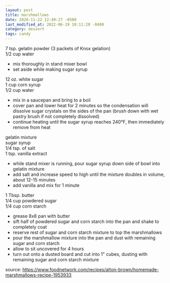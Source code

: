 ```yaml
---
layout: post
title: marshmallows
date: 2020-11-22 12:49:27 -0500
last_modified_at: 2022-06-19 10:11:20 -0400
category: dessert
tags: candy
---
```


7 tsp. gelatin powder (3 packets of Knox gelation)  
1/2 cup water  
* mix thoroughly in stand mixer bowl
* set aside while making sugar syrup

12 oz. white sugar  
1 cup corn syrup  
1/2 cup water  
* mix in a saucepan and bring to a boil
* cover pan and lower heat for 2 minutes so the condensation will dissolve sugar crystals on the
  sides of the pan (brush down with wet pastry brush if not completely dissolved)
* continue heating until the sugar syrup reaches 240°F, then immediately remove from heat

gelatin mixture  
sugar syrup    
1/4 tsp. of salt  
1 tsp. vanilla extract  
* while stand mixer is running, pour sugar syrup down side of bowl into gelatin mixture
* add salt and increase speed to high until the mixture doubles in volume, about 12-15 minutes
* add vanilla and mix for 1 minute

1 Tbsp. butter  
1/4 cup powdered sugar  
1/4 cup corn starch  
* grease 8x8 pan with butter
* sift half of powdered sugar and corn starch into the pan and shake to completely coat
* reserve rest of sugar and corn starch mixture to top the marshmallows
* pour the marshmallow mixture into the pan and dust with remaining sugar and corn starch
* allow to sit uncovered for 4 hours
* turn out onto a dusted board and cut into 1" cubes, dusting with remaining sugar and corn starch
  mixture

source: <https://www.foodnetwork.com/recipes/alton-brown/homemade-marshmallows-recipe-1953933>
